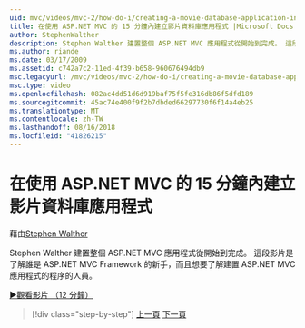 ```yaml
---
uid: mvc/videos/mvc-2/how-do-i/creating-a-movie-database-application-in-15-minutes-with-aspnet-mvc
title: 在使用 ASP.NET MVC 的 15 分鐘內建立影片資料庫應用程式 |Microsoft Docs
author: StephenWalther
description: Stephen Walther 建置整個 ASP.NET MVC 應用程式從開始到完成。 這段影片是供不熟悉 ASP.NET MVC F.的人員了解...
ms.author: riande
ms.date: 03/17/2009
ms.assetid: c742a7c2-11ed-4f39-b658-960676494db9
msc.legacyurl: /mvc/videos/mvc-2/how-do-i/creating-a-movie-database-application-in-15-minutes-with-aspnet-mvc
msc.type: video
ms.openlocfilehash: 082ac4dd51d6d919baf75f5fe316db86f5dfd189
ms.sourcegitcommit: 45ac74e400f9f2b7dbded66297730f6f14a4eb25
ms.translationtype: MT
ms.contentlocale: zh-TW
ms.lasthandoff: 08/16/2018
ms.locfileid: "41826215"
---
```

<a name="creating-a-movie-database-application-in-15-minutes-with-aspnet-mvc"></a>在使用 ASP.NET MVC 的 15 分鐘內建立影片資料庫應用程式
====================
藉由[Stephen Walther](https://github.com/StephenWalther)

Stephen Walther 建置整個 ASP.NET MVC 應用程式從開始到完成。 這段影片是了解誰是 ASP.NET MVC Framework 的新手，而且想要了解建置 ASP.NET MVC 應用程式的程序的人員。

[&#9654;觀看影片 （12 分鐘）](https://channel9.msdn.com/Blogs/ASP-NET-Site-Videos/creating-a-movie-database-application-in-15-minutes-with-aspnet-mvc)

> [!div class="step-by-step"]
> [上一頁](creating-a-tasklist-application-with-aspnet-mvc.md)
> [下一頁](understanding-models-views-and-controllers.md)
